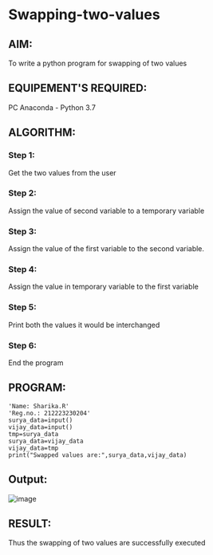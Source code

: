 # Swapping-two-values
## AIM:
To write a python program for swapping of two values
## EQUIPEMENT'S REQUIRED: 
PC
Anaconda - Python 3.7
## ALGORITHM: 
### Step 1:
Get the two values from the user
### Step 2: 
Assign the value of second variable to a temporary variable 
### Step 3: 
Assign the value of the first variable to the second variable.
### Step 4:  
Assign the value in temporary variable to the first variable
### Step 5: 
Print both the values it would be interchanged
### Step 6: 
End the program
## PROGRAM:
```
'Name: Sharika.R'
'Reg.no.: 212223230204'
surya_data=input()
vijay_data=input()
tmp=surya_data
surya_data=vijay_data
vijay_data=tmp
print("Swapped values are:",surya_data,vijay_data)
```

## Output:

![image](https://github.com/SHARIKA818/Swapping-two-values/assets/139834761/be2e3d48-3ea6-45a0-aeb8-4d36a3f4de7f)

## RESULT:
Thus the swapping of two values are successfully executed




